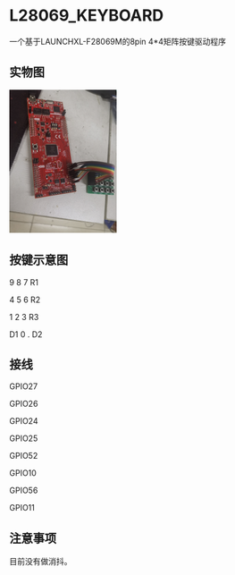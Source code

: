 # L28069_KEYBOARD

一个基于LAUNCHXL-F28069M的8pin 4*4矩阵按键驱动程序

## 实物图

<img src="https://raw.githubusercontent.com/Lychee-acaca/KEYBOARD_L28069/master/img/pic1.jpg" style="zoom: 25%;" />

## 按键示意图

9   8   7   R1

4   5   6   R2

1   2   3   R3

D1  0   .   D2



## 接线

GPIO27

GPIO26

GPIO24

GPIO25

GPIO52

GPIO10

GPIO56

GPIO11



## 注意事项

目前没有做消抖。